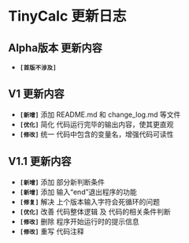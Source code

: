 # TinyCalc 更新日志
## Alpha版本 更新内容
- **`[首版不涉及]`**

## V1 更新内容
- **`[新增]`** 添加 README.md 和 change_log.md 等文件
- **`[优化]`** 简化 代码运行完毕的输出内容，使其更直观
- **`[修改]`** 统一 代码中包含的变量名，增强代码可读性

## V1.1 更新内容
- **`[新增]`** 添加 部分新判断条件
- **`[新增]`** 添加 输入“end”退出程序的功能
- **`[修复]`** 解决 上个版本输入字符会死循环的问题
- **`[优化]`** 改善 代码整体逻辑 及 代码的相关条件判断
- **`[修改]`** 删除 程序开始运行时的提示信息
- **`[修改]`** 重写 代码注释